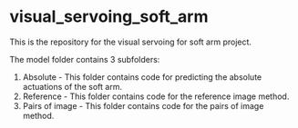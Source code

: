 # visual_servoing_soft_arm

This is the repository for the visual servoing for soft arm project.

The model folder contains 3 subfolders:
  1. Absolute - This folder contains code for predicting the absolute actuations of the soft arm.
  2. Reference - This folder contains code for the reference image method. 
  3. Pairs of image - This folder contains code for the pairs of image method. 
